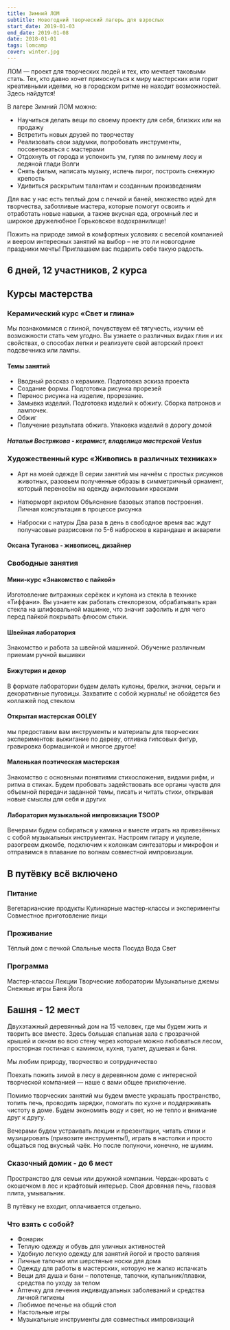 ```yaml
---
title: Зимний ЛОМ
subtitle: Новогодний творческий лагерь для взрослых
start_date: 2019-01-03
end_date: 2019-01-08
date: 2018-01-01
tags: lomcamp
cover: winter.jpg
---
```


ЛОМ — проект для творческих людей и тех, кто мечтает таковыми стать. Тех, кто давно хочет прикоснуться к миру мастерских или горит креативными идеями, но в городском ритме не находит возможностей. Здесь найдутся!

В лагере Зимний ЛОМ можно:

- Научиться делать вещи по своему проекту для себя, близких или на продажу
- Встретить новых друзей по творчеству
- Реализовать свои задумки, попробовать инструменты, посоветоваться с мастерами
- Отдохнуть от города и успокоить ум, гуляя по зимнему лесу и ледяной глади Волги
- Снять фильм, написать музыку, испечь пирог, построить снежную крепость
- Удивиться раскрытым талантам и созданным произведениям

Для вас у нас есть теплый дом с печкой и баней, множество идей для творчества, заботливые мастера, которые помогут освоить и отработать новые навыки, а также вкусная еда, огромный лес и широкое дружелюбное Горьковское водохранилище!

Пожить на природе зимой в комфортных условиях с веселой компанией и веером интересных занятий на выбор – не это ли новогодние праздники мечты! Приглашаем вас подарить себе такую радость.

## 6 дней, 12 участников, 2 курса

## Курсы мастерства

### Керамический курс «Свет и глина»

Мы познакомимся с глиной, почувствуем её тягучесть, изучим её возможности стать чем угодно. Вы узнаете о различных видах глин и их свойствах, о способах лепки и реализуете свой авторский проект подсвечника или лампы.

#### Темы занятий

- Вводный рассказ о керамике. Подготовка эскиза проекта
- Создание формы. Подготовка рисунка прорезей
- Перенос рисунка на изделие, прорезание.
- Замывка изделий. Подготовка изделий к обжигу. Сборка патронов и лампочек.
- Обжиг
- Получение результата обжига. Упаковка изделий в дорогу домой

##### Наталья Вострякова - керамист, владелица мастерской Vestus

### Художественный курс «Живопись в различных техниках»

- Арт на моей одежде
  В серии занятий мы начнём с простых рисунков животных, разовьем полученные образы в симметричный орнамент, который перенесём на одежду акриловыми красками

- Натюрморт акрилом
  Объяснение базовых этапов построения. Личная консультация в процессе рисунка

- Наброски с натуры
  Два раза в день в свободное время вас ждут получасовые разрисовки по 5-6 набросков в карандаше и акварели

#### Оксана Туганова - живописец, дизайнер

### Свободные занятия

#### Мини-курс «Знакомство с пайкой»

Изготовление витражных серёжек и кулона из стекла в технике «Тиффани». Вы узнаете как работать стеклорезом, обрабатывать края стекла на шлифовальной машинке, что значит зафолить и для чего перед пайкой покрывать флюсом стыки.

#### Швейная лаборатория

Знакомство и работа за швейной машинкой. Обучение различным приемам ручной вышивки

#### Бижутерия и декор

В формате лаборатории будем делать кулоны, брелки, значки, серьги и декоративные пуговицы. Захватите с собой журналы! не обойдется без коллажей под стеклом

#### Открытая мастерская OOLEY

мы предоставим вам инструменты и материалы для творческих экспериментов: выжигание по дереву, отливка гипсовых фигур, гравировка бормашинкой и многое другое!

#### Маленькая поэтическая мастерская

Знакомство с основными понятиями стихосложения, видами рифм, и ритма в стихах. Будем пробовать задействовать все органы чувств для объемной передачи заданной темы, писать и читать стихи, открывая новые смыслы для себя и других

#### Лаборатория музыкальной импровизации TSOOP

Вечерами будем собираться у камина и вместе играть на привезённых с собой музыкальных инструментах. Настроим гитару и укулеле, разогреем джембе, подключим к колонкам синтезаторы и микрофон и отправимся в плавание по волнам совместной импровизации.

## В путёвку всё включено

### Питание

Вегетарианские продукты
Кулинарные мастер-классы и эксперименты
Совместное приготовление пищи

### Проживание

Тёплый дом с печкой
Спальные места
Посуда
Вода
Свет

### Программа

Мастер-классы
Лекции
Творческие лаборатории
Музыкальные джемы
Снежные игры
Баня
Йога

## Башня - 12 мест

Двухэтажный деревянный дом на 15 человек, где мы будем жить и творить все вместе. Здесь большая спальная зала с прозрачной крышей и окном во всю стену через которые можно любоваться лесом, просторная гостиная с камином, кухня, туалет, душевая и баня.

Мы любим природу, творчество и сотрудничество

Поехать пожить зимой в лесу в деревянном доме с интересной творческой компанией — наше с вами общее приключение.

Помимо творческих занятий мы будем вместе украшать пространство, топить печь, проводить зарядки, помогать по кухне и поддерживать чистоту в доме. Будем экономить воду и свет, но не тепло и внимание друг к другу.

Вечерами будем устраивать лекции и презентации, читать стихи и музицировать (привозите инструменты!), играть в настолки и просто общаться под вкусный чаёк. Но после полуночи, конечно, не шумим.

### Сказочный домик - до 6 мест

Пространство для семьи или дружной компании. Чердак-кровать с окошечком в лес и крафтовый интерьер. Своя дровяная печь, газовая плита, умывальник.

В путёвку не входит, оплачивается отдельно.

### Что взять с собой?

- Фонарик
- Теплую одежду и обувь для уличных активностей
- Удобную легкую одежду для занятий йогой и просто валяния
- Личные тапочки или шерстяные носки для дома
- Одежду для работы в мастерских, которую не жалко испачкать
- Вещи для душа и бани – полотенце, тапочки, купальник/плавки, средства по уходу за телом
- Аптечку для лечения индивидуальных заболеваний и средства личной гигиены
- Любимое печенье на общий стол
- Настольные игры
- Музыкальные инструменты для совместных импровизаций
